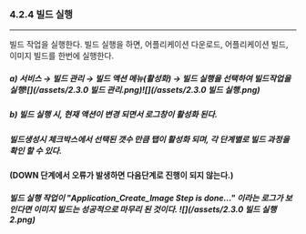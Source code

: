 ### 4.2.4 빌드 실행

---

빌드 작업을 실행한다. 빌드 실행을 하면, 어플리케이션 다운로드, 어플리케이션 빌드, 이미지 빌드를 한번에 실행한다.

##### **a\) 서비스 **→** 빌드 관리 **→ 빌드 액션 메뉴\(활성화\) → 빌드 실행을** 선택하여 빌드작업을 실행**![](/assets/2.3.0 빌드 관리.png)![](/assets/2.3.0 빌드 실행.png)

##### b\) 빌드 실행 시, 현재 액션이 변경 되면서 로그창이 활성화 된다.

##### 빌드생성시 체크박스에서 선택된  갯수 만큼 탭이 활성화 되며, 각 단계별로 빌드 과정을 확인 할 수 있다.

**\(DOWN 단계에서 오류가 발생하면 다음단계로 진행이 되지 않는다.\)**

##### 빌드 실행 작업이 "Application\_Create\_Image Step is done..." 이라는 로그가 보인다면 이미지 빌드는 성공적으로 마무리 된 것이다. ![](/assets/2.3.0 빌드 실행2.png)

##### 

##### 



